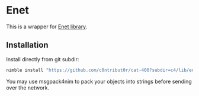 # Enet

This is a wrapper for [Enet library](http://enet.bespin.org/).

## Installation

Install directly from git subdir:

```sh
nimble install "https://github.com/c0ntribut0r/cat-400?subdir=c4/lib/enet@#head"
```

You may use msgpack4nim to pack your objects into strings before sending over the network.
